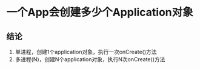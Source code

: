 # 一个App会创建多少个Application对象

## 结论

1. 单进程，创建1个application对象，执行一次onCreate()方法
2. 多进程(N)，创建N个application对象，执行N次onCreate()方法